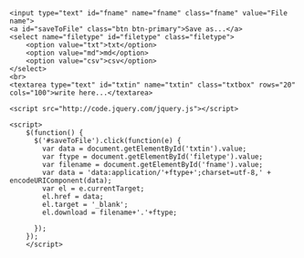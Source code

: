 <head>
    <link rel="apple-touch-icon" sizes="180x180" href="./apple-touch-icon.png">
    <link rel="icon" type="image/png" sizes="32x32" href="./favicon-32x32.png">
    <link rel="icon" type="image/png" sizes="16x16" href="./favicon-16x16.png">
    <link rel="manifest" href="/site.webmanifest">
    <link rel="mask-icon" href="/safari-pinned-tab.svg" color="#5bbad5">
    <meta name="msapplication-TileColor" content="#00a300">
    <meta name="theme-color" content="#ffffff">
</head>

<style>
    .btn {
        background-color: #98f3ff;
        color: rgb(0, 0, 0);
        padding: 5px 10px;
        text-align: center;
        text-decoration: none;
        display: inline-block;
        margin: 4px 2px;
        cursor: pointer;}
    .filetype, .fname, .txtbox, .btn{
        font-family: sans-serif;
        font-size: medium;
    }
    .txtbox, .btn {
        border: none;
    }

</style>

<body>

    <input type="text" id="fname" name="fname" class="fname" value="File name">
    <a id="saveToFile" class="btn btn-primary">Save as...</a>
    <select name="filetype" id="filetype" class="filetype">
        <option value="txt">txt</option>
        <option value="md">md</option>
        <option value="csv">csv</option>
    </select>
    <br>
    <textarea type="text" id="txtin" name="txtin" class="txtbox" rows="20" cols="100">write here...</textarea>

    <script src="http://code.jquery.com/jquery.js"></script>

    <script>
        $(function() {
          $('#saveToFile').click(function(e) {
            var data = document.getElementById('txtin').value;
            var ftype = document.getElementById('filetype').value;
            var filename = document.getElementById('fname').value;
            var data = 'data:application/'+ftype+';charset=utf-8,' + encodeURIComponent(data);
            var el = e.currentTarget;
            el.href = data;
            el.target = '_blank';
            el.download = filename+'.'+ftype;
            
          });
        });
        </script>

</body>
